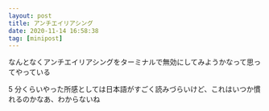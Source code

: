 ```yaml
---
layout: post
title: アンチエイリアシング
date: 2020-11-14 16:58:38
tag: [minipost]
---
```


なんとなくアンチエイリアシングをターミナルで無効にしてみようかなって思ってやっている

5 分くらいやった所感としては日本語がすごく読みづらいけど、これはいつか慣れるのかなあ、わからないね
